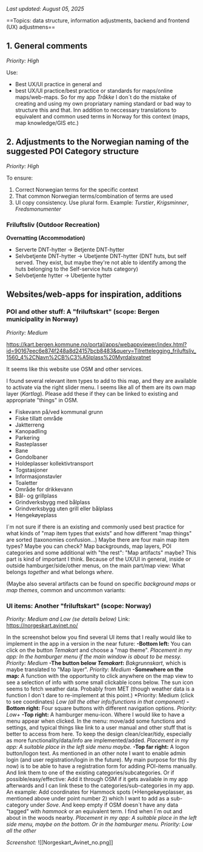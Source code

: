 _Last updated: August 05, 2025_



==Topics: data structure, information adjustments, backend and frontend (UX) adjustmens==

## 1. General comments
*Priority: High*

Use: 
- Best UX/UI practice in general and
- best UX/UI practice/best practice or standards for maps/online maps/web-maps. So for my app *Tråkke* I don´t do the mistake of creating and using my own propriatary naming standard or bad way to structure this and that. Inn addition to neccessary translations to equivalent and common used terms in Norway for this context (maps, map knowledge/GIS etc.)

## 2. Adjustments to the Norwegian naming of the suggested POI Category structure
*Priority: High*

To ensure:
1. Correct Norwegian terms for the specific context
2. That common Norwegian terms/combination of terms are used
3. UI copy consistency. Use plural form. Example: *Turstier*, *Krigsminner*, *Fredsmonumenter*

### Friluftsliv (Outdoor Recreation)
**Overnatting (Accommodation)**
- Serverte DNT-hytter -> Betjente DNT-hytter
- Selvbetjente DNT-hytter -> Ubetjente DNT-hytter (DNT huts, but self served. They exist, but maybe they're not able to identify among the huts belonging to the Self-service huts category)
- Selvbetjente hytter -> Ubetjente hytter


## Websites/web-apps for inspiration, additions

### POI and other stuff: A "friluftskart" (scope: Bergen municipality in Norway)
*Priority: Medium*

https://kart.bergen.kommune.no/portal/apps/webappviewer/index.html?id=90167eec6e874f248a8d24157bcb8483&query=Tilrettelegging_friluftsliv_1560_4%2CNavn%2CB%C3%A5lplass%20Myrdalsvatnet

It seems like this website use OSM and other services. 

I found several relevant item types to add to this map, and they are available to activate via the right slider menu. I seems like all of them are its own map layer (*Kartlag*). Please add these if they can be linked to existing and appropriate "things" in OSM.

- Fiskevann på/ved kommunal grunn
- Fiske tillatt område
- Jaktterreng
- Kanopadling
- Parkering
- Rasteplasser
- Bane
- Gondolbaner
- Holdeplasser kollektivtransport
- Togstasjoner
- Informasjonstavler
- Toaletter
- Område for drikkevann
- Bål- og grillplass
- Grindverksbygg med bålplass
- Grindverksbygg uten grill eller bålplass
- Hengekøyeplass


I´m not sure if there is an existing and commonly used best practice for  what kinds of "map item types that exists" and how different "map things" are sorted (taxonomies confusion...) Maybe there are four main map item types? Maybe you can check? Map backgrounds, map layers, POI categories and some additional with "the rest": "Map artifacts" maybe? This part is kind of important I think. Because of the UX/UI in general, inside or outside hamburger/side/other menus, on the main part/map view: What belongs *together* and what belongs *where*.

(Maybe also several artifacts can be found on specific *background maps* or *map themes*, common and uncommon variants:


### UI items: Another "friluftskart" (scope: Norway)
*Priority: Medium and Low (se details below)*
Link: https://norgeskart.avinet.no/

In the screenshot below you find several UI items that I really would like to implement in the app in a version in the near future:
**-Bottom left:** You can click on the button *Temakart* and choose a "map theme". *Placement in my app: In the hamburger menu if the main window is about to be messy.*
*Priority: Medium*
**-The button below _Temakart_:** *Bakgrunnskart*, which is maybe translated to "Map layer".
*Priority: Medium*
**-Somewhere on the map:** A function with the opportunity to click anywhere on the map view to see a selection of info with some small clickable icons below. The sun icon seems to fetch weather data. Probably from MET (though weather data is a function I don´t dare to re-implement at this point.)
*Priority: Medium (click to see coordinates) *Low (all the other info/functions in that component)*
**-Bottom right:** Four square buttons with different navigation options.
*Priority: Low+*
**-Top right:** A hamburger menu-icon. Where I would like to have a menu appear when clicked. In the menu: move/add some functions and settings, and typical things like link to a user manual and other stuff that is better to access from here. To keep the design clean/clear/tidy, especially as more functionality/data/info are implemented/added. *Placement in my app: A suitable place in the left side menu maybe.*
**-Top far right:** A logon button/logon text. As mentioned in an other note I want to  enable admin login (and user registration/login in the future). My main purpose for this (by now) is to be able to have a registration form for adding POI-items manually. And link them to one of the existing categories/subcategories. Or if possible/easy/effective: Add it through OSM if it gets available in my app afterwards and I can link these to the categories/sub-categories in my app. An example: Add coordinates for Hammock spots (*Hengekøyeplasser, as mentioned above under point number 2) which I want to add as a sub-category under *Sove*. And keep empty if OSM doesn´t have any data "tagged" with *hammock* or an equivalent term. I find when I´m out and about in the woods nearby. *Placement in my app: A suitable place in the left side menu, maybe on the bottom. Or in the hamburger menu.* 
*Priority: Low all the other*

*Screenshot:*
![[Norgeskart_Avinet_no.png]]




